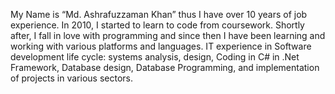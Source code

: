My Name is “Md. Ashrafuzzaman Khan” thus I have over 10 years of job experience. In 2010, I started to learn to code from coursework. Shortly after, I fall in love with programming and since then I have been learning and working with various platforms and languages. IT experience in Software development life cycle: systems analysis, design, Coding in C# in .Net Framework, Database design, Database Programming, and implementation of projects in various sectors. 
